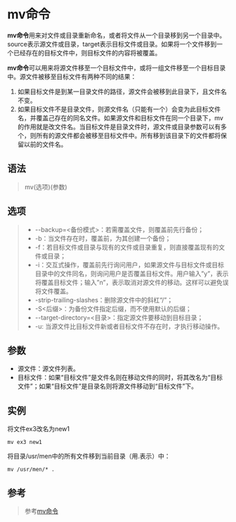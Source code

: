 # mv命令

**mv命令**用来对文件或目录重新命名，或者将文件从一个目录移到另一个目录中。source表示源文件或目录，target表示目标文件或目录。如果将一个文件移到一个已经存在的目标文件中，则目标文件的内容将被覆盖。

**mv命令**可以用来将源文件移至一个目标文件中，或将一组文件移至一个目标目录中。源文件被移至目标文件有两种不同的结果：

1. 如果目标文件是到某一目录文件的路径，源文件会被移到此目录下，且文件名不变。
2. 如果目标文件不是目录文件，则源文件名（只能有一个）会变为此目标文件名，并覆盖己存在的同名文件。如果源文件和目标文件在同一个目录下，mv的作用就是改文件名。当目标文件是目录文件时，源文件或目录参数可以有多个，则所有的源文件都会被移至目标文件中。所有移到该目录下的文件都将保留以前的文件名。

## 语法

> mv(选项)(参数)

## 选项

> * --backup=<备份模式>：若需覆盖文件，则覆盖前先行备份；
> * -b：当文件存在时，覆盖前，为其创建一个备份；
> * -f：若目标文件或目录与现有的文件或目录重复，则直接覆盖现有的文件或目录；
> * -i：交互式操作，覆盖前先行询问用户，如果源文件与目标文件或目标目录中的文件同名，则询问用户是否覆盖目标文件。用户输入”y”，表示将覆盖目标文件；输入”n”，表示取消对源文件的移动。这样可以避免误将文件覆盖。
> * -strip-trailing-slashes：删除源文件中的斜杠“/”；
> * -S<后缀>：为备份文件指定后缀，而不使用默认的后缀；
> * --target-directory=<目录>：指定源文件要移动到目标目录；
> * -u: 当源文件比目标文件新或者目标文件不存在时，才执行移动操作。

## 参数

* 源文件：源文件列表。
* 目标文件：如果“目标文件”是文件名则在移动文件的同时，将其改名为“目标文件”；如果“目标文件”是目录名则将源文件移动到“目标文件”下。

## 实例

将文件ex3改名为new1

    mv ex3 new1

将目录/usr/men中的所有文件移到当前目录（用.表示）中：

    mv /usr/men/* .

## 参考

> 参考[mv命令](http://man.linuxde.net/mv)